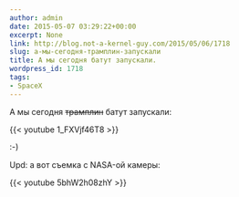 ```yaml
---
author: admin
date: 2015-05-07 03:29:22+00:00
excerpt: None
link: http://blog.not-a-kernel-guy.com/2015/05/06/1718
slug: а-мы-сегодня-трамплин-запускали
title: А мы сегодня батут запускали.
wordpress_id: 1718
tags:
- SpaceX
---
```


А мы сегодня <del>трамплин</del> батут запускали:

{{< youtube 1_FXVjf46T8 >}}

:-)

Upd: а вот съемка с NASA-ой камеры:

{{< youtube 5bhW2h08zhY >}}
